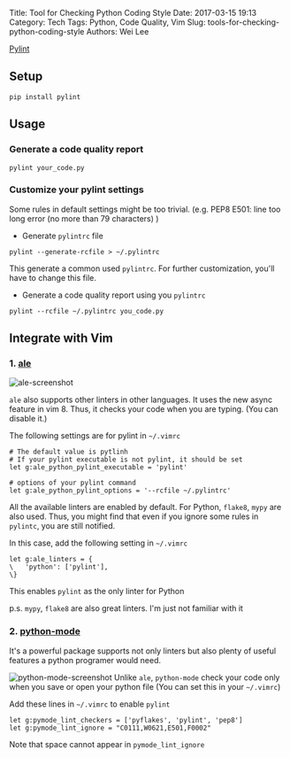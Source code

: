 Title: Tool for Checking Python Coding Style
Date: 2017-03-15 19:13
Category: Tech
Tags: Python, Code Quality, Vim
Slug: tools-for-checking-python-coding-style
Authors: Wei Lee

[Pylint](https://www.pylint.org)

## Setup

```shell
pip install pylint
```

## Usage

### Generate a code quality report

```shell
pylint your_code.py
```

<!--more-->

### Customize your pylint settings

Some rules in default settings might be too trivial.
(e.g. PEP8 E501: line too long error (no more than 79 characters) )

* Generate `pylintrc` file

```shell
pylint --generate-rcfile > ~/.pylintrc
```

This generate a common used `pylintrc`.
For further customization, you'll have to change this file.

* Generate a code quality report using you `pylintrc`

```shell
pylint --rcfile ~/.pylintrc you_code.py
```

## Integrate with Vim

### 1. [ale](https://github.com/w0rp/ale)

![ale-screenshot](/images/posts-image/2017-03-15-tools-for-checking-python-coding-style/vwpqY4G.png)

`ale` also supports other linters in other languages.
It uses the new async feature in vim 8.
Thus, it checks your code when you are typing. (You can disable it.)

The following settings are for pylint in `~/.vimrc`

```shell
# The default value is pytlinh
# If your pylint executable is not pylint, it should be set
let g:ale_python_pylint_executable = 'pylint'

# options of your pylint command
let g:ale_python_pylint_options = '--rcfile ~/.pylintrc'
```

All the available linters are enabled by default.
For Python, `flake8`, `mypy` are also used.
Thus, you might find that even if you ignore some rules in `pylintc`, you are still notified.

In this case, add the following setting in `~/.vimrc`

```shell
let g:ale_linters = {
\   'python': ['pylint'],
\}
```

This enables `pylint` as the only linter for Python

p.s. `mypy`, `flake8` are also great linters. I'm just not familiar with it

### 2. [python-mode](https://github.com/python-mode/python-mode)

It's a powerful package supports not only linters but also plenty of useful features a python programer would need.

![python-mode-screenshot](/images/posts-image/2017-03-15-tools-for-checking-python-coding-style/5FffIqN.png)
Unlike `ale`, `python-mode` check your code only when you save or open your python file (You can set this in your `~/.vimrc`)

Add these lines in `~/.vimrc`  to enable `pylint`

```vim
let g:pymode_lint_checkers = ['pyflakes', 'pylint', 'pep8']
let g:pymode_lint_ignore = "C0111,W0621,E501,F0002"
```

Note that space cannot appear in `pymode_lint_ignore`
